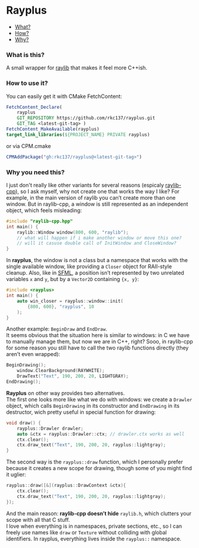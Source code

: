 
# Rayplus
- [What?](#what-is-this)
- [How?](#how-to-use-it)
- [Why?](#why-you-need-this)
### What is this?
A small wrapper for [raylib](https://www.raylib.com/) that makes it feel more C++ish.
### How to use it?
You can easily get it with CMake FetchContent:
```cmake
FetchContent_Declare(
    rayplus
    GIT_REPOSITORY https://github.com/rkc137/rayplus.git
    GIT_TAG <latest-git-tag> )
FetchContent_MakeAvailable(rayplus)
target_link_libraries(${PROJECT_NAME} PRIVATE rayplus)
```
or via CPM.cmake
```cmake
CPMAddPackage("gh:rkc137/rayplus@<latest-git-tag>")
```
### Why you need this?
I just don't really like other variants for several reasons (espicaly [raylib-cpp](https://github.com/RobLoach/raylib-cpp)), so I ask myself, why not create one that works the way I like?
For example, in the main version of raylib you can’t create more than one window. But in raylib-cpp, a window is still represented as an independent object, which feels misleading:
```C++
#include "raylib-cpp.hpp"
int main() {
    raylib::Window window(800, 600, "raylib");
    // what will happen if i make another window or move this one?
    // will it casuse double call of InitWindow and CloseWindow?
}
```
In **rayplus**, the window is not a class but a namespace that works with the single available window, like providing a `Closer` object for RAII-style cleanup.
Also, like in [SFML](https://www.sfml-dev.org), a position isn’t represented by two unrelated variables `x` and `y`, but by a `Vector2D` containing `{x, y}`:
```C++
#include <rayplus>
int main() {
    auto win_closer = rayplus::window::init(
        {800, 600}, "rayplus", 10
    );
}
```
Another example: `BeginDraw` and `EndDraw`.  
It seems obvious that the situation here is similar to windows: in C we have to manually manage them, but now we are in C++, right? Sooo, in raylib-cpp for some reason you still have to call the two raylib functions directly (they aren’t even wrapped):
```C++
BeginDrawing();
	window.ClearBackground(RAYWHITE);
	DrawText("Text", 190, 200, 20, LIGHTGRAY);
EndDrawing();
```
**Rayplus** on other way provides two alternatives.  
The first one looks more like what we do with windows: we create a `Drawler` object, which calls `BeginDrawing` in its constructor and `EndDrawing` in its destructor, wich pretty useful in special function for drawing:
```C++
void draw() {
	rayplus::Drawler drawler;
	auto &ctx = rayplus::Drawler::ctx; // drawler.ctx works as well
	ctx.clear();
	ctx.draw_text("Text", 190, 200, 20, rayplus::lightgray);
}
```
The second way is the `rayplus::draw` function, which I personally prefer because it creates a new scope for drawing, though some of you might find it uglier:
```C++
rayplus::draw([&](rayplus::DrawContext &ctx){
	ctx.clear();
	ctx.draw_text("Text", 190, 200, 20, rayplus::lightgray);
});
```
And the main reason: **raylib-cpp doesn’t hide** `raylib.h`, which clutters your scope with all that C stuff.  
I love when everything is in namespaces, private sections, etc., so I can freely use names like `draw` or `Texture` without colliding with global identifiers. In rayplus, everything lives inside the `rayplus::` namespace.